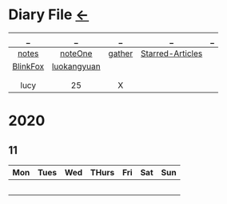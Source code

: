 # Diary File [←](../index.md)

| _ | _ | _ | _ | _ |
|:---:|:---:|:---:|:---:|:---:|
| [notes](notes.md) | [noteOne](noteOne.md) | [gather](gather.md) | [Starred-Articles](https://github.com/Yixiaohan/Starred-Articles) | []() |
| [BlinkFox](BlinkFox.md) | [luokangyuan](luokangyuan.md) | []() | []() | []() |
| []() | []() | []() | []() | []() |
| []() | []() | []() | []() | []() |
| lucy | 25 | X |

# 2020
## 11
| Mon | Tues | Wed | THurs | Fri | Sat | Sun |
|:---:|:---:|:---:|:---:|:---:|:---:|:---:|
| []() | []() | []() | []() | []() | []() | []() |
| []() | []() | []() | []() | []() | []() | []() |
| []() | []() | []() | []() | []() | []() | []() |
| []() | []() | []() | []() | []() | []() | []() |
| []() | []() | []() | []() | []() | []() | []() |






